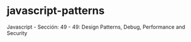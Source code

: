 # javascript-patterns
Javascript - Sección: 49 - 49: Design Patterns, Debug, Performance and Security
